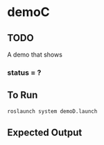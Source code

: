 # demoC

## TODO

A demo that shows

### status = ?

## To Run
```
roslaunch system demoD.launch
```

## Expected Output
